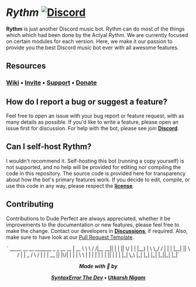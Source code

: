 # ***Rythm*** [![Discord](https://discord.com/api/guilds/748808130946793483/embed.png)](https://discord.gg/ZzbZpdw)
**Rythm** is just another Discord music bot. Rythm can do most of the things which which had been done by the Actyal Rythm. We are currently focused on certain modules for each version. Here, we make it our passion to provide you the best Discord music bot ever with all awesome features.

## **Resources**
### [Wiki](https://github.com/Rythm/wiki) • [Invite](bit.ly/Syntax_Rythm) • [Support](https://bit.ly/syntaxcodes) • [Donate](https://www.patreon.com/syntaxerrorthedev)

## **How do I report a bug or suggest a feature?**
Feel free to open an issue with your bug report or feature request, with as many details as possible. If you'd like to write a feature, please open an issue first for discussion. For help with the bot, please see join [**Discord**](https://bit.ly/syntaxcodes).

## **Can I self-host Rythm?**
I wouldn't recommend it. Self-hosting this bot (running a copy yourself) is not supported, and no help will be provided for editing nor compiling the code in this repository. The source code is provided here for transparency about how the bot's primary features work. If you decide to edit, compile, or use this code in any way, please respect the [**license**](https://github.com/Ghanendra56/Rythm/blob/main/LICENSE).

## **Contributing**
Contributions to Dude Perfect are always appreciated, whether it be improvements to the documentation or new features, please feel free to make the change. Contact our developers in  [**Discussions**](https://github.com/Ghanendra56/Rythm/discussions), if required. Also, make sure to have look at our [Pull Request Template](https://github.com/Ghanendra56/Rythm/blob/main/PULL_REQUEST_TEMPLATE.md).

<div align="center">
`   _____  __     __ _______  _    _  __  __ 
|  __ \ \ \   / /|__   __|| |  | ||  \/  |
| |__) | \ \_/ /    | |   | |__| || \  / |
|  _  /   \   /     | |   |  __  || |\/| |
| | \ \    | |      | |   | |  | || |  | |
|_|  \_\   |_|      |_|   |_|  |_||_|  |_|`
                                          
                                          

  <strong><i> Made with  💜 by

  [**SyntaxError The Dev**](https://github.com/Ghanendra56) • [**Utkarsh Nigam**](https://github.com/WEBXTheDev)
</i></strong>
</div>
